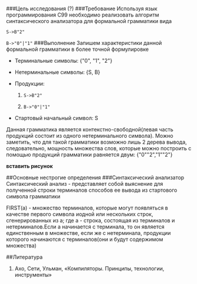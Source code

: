 ###Цель исследования (?)
###Требование
Используя язык программирования С99 необходимо реализовать алгоритм синтаксического анализатора для формальной грамматики вида

`S->B"2"`

`B->"0"|"1"`
###Выполнение
Запишем характеристики данной формальной грамматики в более точной формулировке

* Терминальные символы: {"0", "1", "2"}
* Нетерминальные символы: {S, B}
* Продукции:

	1. `S->B"2"`

	2. `B->"0"|"1"`

* Стартовый начальный символ: S

Данная грамматика является контекстно-свободной(левая часть продукций состоит из одного нетерминального символа).
Можно заметить, что для такой грамматики возможно лишь 2 дерева вывода, следовательно, мощность множества слов, которые можно построить с помощью продукций грамматики равняется двум: {"0""2","1""2"}

**вставить рисунок**

##Основные нестрогие определения
###Синтаксический анализатор
Синтаксический анализ - представляет собой выяснение для полученной строки терминалов способов ее вывода из стартового символа грамматики

FIRST(a) - множество терминалов, которые могут появляться в качестве первого символа иодной или нескольких строк, сгенерированных из a; где а - строка, состоящая из терминалов и нетерминалов.Если а начинается с терминала, то он является единственным в множестве, если же с нетерминала, продукции которого начинаются с терминалов(они и будут содержимом множества)


##Литература
1. Ахо, Сети, Ульман, «Компиляторы. Принципы, технологии, инструменты»